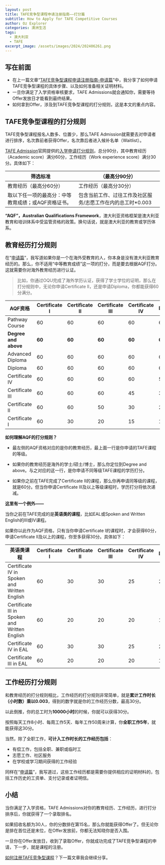 ```yaml
---
layout: post
title: TAFE竞争型课程申请注册指南——打分篇
subtitle: How to Apply for TAFE Competitive Courses
author: Oz Explorer
categories: 澳洲生活
tags:
  - 澳大利亚
  - TAFE
excerpt_image: /assets/images/2024/202406261.png
---
```

## 写在前面

- 在上一篇文章“[TAFE竞争型课程申请注册指南-申请篇](https://www.ozexplorers.com/澳洲生活/2024/06/26/how-to-apply-for-tafe-competitive-courses.html)”中，我分享了如何申请TAFE竞争型课程的具体步骤、以及如何准备相关证明材料。
- 一旦你满足了入学资格审核要求，TAFE Admissions就会通知你，需要等待Offer发放日才能看到最终结果。
- 如何拿到Offer，涉及到TAFE竞争型课程的打分规则，这是本文的重点内容。

## TAFE竞争型课程的打分规则

TAFE竞争型课程报名人数多、位置少，那么TAFE Admission就需要去对申请者进行排序，名次靠前者获得Offer，名次靠后者进入候补名单（Waitlist）。

[TAFE Admission](https://www.fulltimecourses.tafe.wa.edu.au)官网提供的[入学申请打分规则](https://www.fulltimecourses.tafe.wa.edu.au/sites/default/files/uploads/menu/TAFE_Admissions_Guide.pdf)，总分90分，其中教育经历（Academic score）满分60分，工作经历（Work experience score）满分30分。具体如下：

|筛选标准|（最高分90分）|
|---|---|
|教育经历（最高分60分）|工作经历（最高分30分）|
|取以下任一项的最高分：中等教育成绩；或AQF资格证书。|包含当前工作、过往工作及社区服务/志愿工作在内的总工时*0.003|

**“AQF”，Australian Qualifications Framework**，澳大利亚资格框架是澳大利亚教育和培训体系中受监管资格的政策。换句话说，就是澳大利亚的教育或学历体系。

## 教育经历打分规则

在“[申请篇](https://www.ozexplorers.com/澳洲生活/2024/06/26/how-to-apply-for-tafe-competitive-courses.html)”，我写道如果你是一个在海外受教育的人，你本身是没有澳大利亚教育经历的。那么，你不适用“中等教育成绩”这一项的打分，而是要去根据AQF打分。这就需要你对海外教育经历进行认证。

>比如，你通过OQU完成了海外学历认证，获得了学士学位的证明，那么在打分规则中，无论你申请Certificate II，还是申请Diploma，你都能获得60分满分。

|AQF资格|Certificate I|Certificate II|Certificate III|Certificate IV|Diploma|Advanced Diploma|
|---|---|---|---|---|---|---|
|Pathway Course|60|60|60|60|60|60|
|**Degree and above**|**60**|**60**|**60**|**60**|**60**|**60**|
|Advanced Diploma|60|60|60|60|60|60|
|Diploma|60|60|60|60|60|60|
|Certificate IV|60|60|60|60|50|50|
|Certificate III|60|60|60|45|30|30|
|Certificate II|60|60|50|30|20|20|
|Certificate I|60|30|20|15|10|10|

**如何理解AQF的打分规则？**

- 最左侧的AQF资格对应的是你的教育经历，最上面一行是你申请的TAFE课程的等级。

- 如果你的教育经历是海外的学士/硕士/博士，那么你定位到Degree and above。与之对应的这一行，是你申请不同等级TAFE课程的学历打分。

- 如果你之前在TAFE完成了Certificate II的课程，那么你再申请同等级的课程，就是60分。但当你申请Certificate III及以上等级课程时，学历打分将依次递减。

**这里有一个例外——**

当你之前在TAFE完成的是**英语类的课程**，比如EAL或Spoken and Written English的III或IV课程。

如果你以此作为AQF资格，只有当你申请Certificate I的课程时，才会获得60分，申请Certificate II及以上的课程，你至多获得30分。具体如下：

|英语类课程|Certificate I|Certificate II|Certificate III|Certificate IV|Diploma|Advanced Diploma|
|---|---|---|---|---|---|---|
|Certificate IV in Spoken and Written English|60|30|30|25|20|20|
|Certificate III in Spoken and Written English|60|20|20|20|10|10|
|Certificate IV in EAL|60|30|30|25|20|20|
|Certificate III in EAL|60|20|20|20|10|10|

## 工作经历打分规则

和教育经历的打分规则相比，工作经历的打分规则非常简单，就是**累计工作时长（小时数）乘以0.003**，得到的数字就是你的工作经历分数，最高30分。

以此倒推，你的总工时为**10000小时**的时候，你就可以获得30分。

按照每天工作8小时、每周工作5天、每年工作50周来计算，你**全职工作5年**，就能获得这30分。

当然，除了全职工作，**可计入工作时长的工作经历包括**：

- 有偿工作，包括全职、兼职或临时工
- 志愿工作、社区服务
- 在学校或学习期间获得的工作经验

同样在“[申请篇](https://www.ozexplorers.com/澳洲生活/2024/06/26/how-to-apply-for-tafe-competitive-courses.html)”，我写道过，这些工作经历都是需要你提供相应的证明材料的，包括工作历史的工资单、支付记录或者证明信。

## 小结

当你满足了入学资格，TAFE Admissions对你的教育经历、工作经历，进行打分排序后，你就获得了一个录取排名。

如果招收名额为30人，你的分数排在第15名，那么你就能获得Offer了。但无论你是排在首位还是末位，在Offer发放前，你都无法知晓你是否入围。

一旦你在Offer发放日，收到了录取Offer，你就成功完成了TAFE竞争型课程的申请，下一步，就是课程的注册。

[如何注册TAFE竞争型课程](https://www.ozexplorers.com/澳洲生活/2024/07/09/how-to-enrol-tafe-competitive-courses.html)？下一篇文章我会继续分享。
